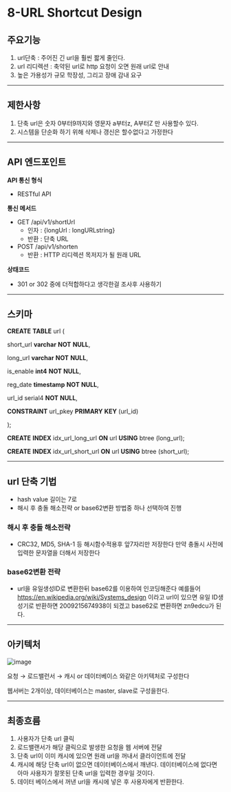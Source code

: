 # 8-URL Shortcut Design

## 주요기능

1. url단축 : 주어진 긴 url을 훨씬 짧게 줄인다.
2. url 리디렉션 : 축약된 url로 http 요청이 오면 원래 url로 안내
3. 높은 가용성가 규모 학장성, 그리고 장애 감내 요구
---

## 제한사항

1. 단축 url은 숫자 0부터9까지와 영문자 a부터z, A부터Z 만 사용할수 있다.
2. 시스템을 단순화 하기 위해 삭제나 갱신은 할수없다고 가정한다

---

## API 엔드포인트

**API 통신 형식**

- RESTful API

**통신 메서드**

- GET /api/v1/shortUrl
    - 인자 : {longUrl : longURLstring}
    - 반환 : 단축 URL
- POST /api/v1/shorten
    - 반환 : HTTP 리디렉션 목저지가 될 원래 URL

**상태코드**

- 301 or 302 중에 더적합하다고 생각한걸 조사후 사용하기

---

## 스키마

**CREATE** **TABLE** url (

short_url **varchar** **NOT** **NULL**,

long_url **varchar** **NOT** **NULL**,

is_enable **int4** **NOT** **NULL**,

reg_date **timestamp** **NOT** **NULL**,

url_id serial4 **NOT** **NULL**,

**CONSTRAINT** url_pkey **PRIMARY** **KEY** (url_id)

);

**CREATE** **INDEX** idx_url_long_url **ON** url **USING** btree (long_url);

**CREATE** **INDEX** idx_url_short_url **ON** url **USING** btree (short_url);

---

## url 단축 기법

- hash value 길이는 7로
- 해시 후 충돌 해소전략 or base62변환 방법중 하나 선택하여 진행
### 해시 후 충돌 해소전략
- CRC32, MD5, SHA-1 등 해시함수적용후 앞7자리만 저장한다 만약 충돌시 사전에 입력한 문자열을 더해서 저장한다
### base62변환 전략
- url을 유일생성ID로 변환한뒤 base62를 이용하여 인코딩해준다 예를들어 https://en.wikipedia.org/wiki/Systems_design 이라고 url이 있으면 유일 ID생성기로 반환하면 2009215674938이 되겠고 base62로 변환하면 zn9edcu가 된다.

---

## 아키텍처

![image](https://github.com/user-attachments/assets/57d4da31-ced4-4044-b6ec-189df523c21d)

요청 → 로드밸런서 → 캐시 or 데이터베이스 와같은 아키텍처로 구성한다

웹서버는 2개이상, 데이터베이스는 master, slave로 구성을한다.

---

## 최종흐름

1. 사용자가 단축 url 클릭
2. 로드밸랜서가 해당 클릭으로 발생한 요청을 웹 서버에 전달
3. 단축 url이 이미 캐시에 있으면 원래 url을 꺼내서 클라이언트에 전달
4. 캐시에 해당 단축 url이 없으면 데이터베이스에서 깨낸다. 데이터베이스에 없다면 아마 사용자가 잘못된 단축 url을 입력한 경우일 것이다.
5. 데이터 베이스에서 꺼낸 url을 캐시에 넣은 후 사용자에게 반환한다.
